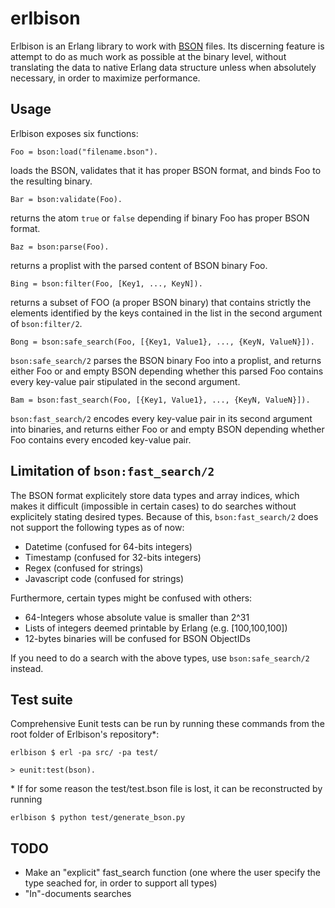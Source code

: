 # erlbison

Erlbison is an Erlang library to work with [BSON](http://bsonspec.org/) files.
Its discerning feature is attempt to do as much work as possible at the
binary level, without translating the data to native Erlang data structure
unless when absolutely necessary, in order to maximize performance.

## Usage

Erlbison exposes six functions:

`Foo = bson:load("filename.bson").`

loads the BSON, validates that it has proper BSON format, and binds Foo to the
resulting binary.

`Bar = bson:validate(Foo).`

returns the atom `true` or `false` depending if binary Foo has proper BSON format.

`Baz = bson:parse(Foo).`

returns a proplist with the parsed content of BSON binary Foo.

`Bing = bson:filter(Foo, [Key1, ..., KeyN]).`

returns a subset of FOO (a proper BSON binary) that contains strictly the elements identified by
the keys contained in the list in the second argument of `bson:filter/2`.

`Bong = bson:safe_search(Foo, [{Key1, Value1}, ..., {KeyN, ValueN}]).`

`bson:safe_search/2` parses the BSON binary Foo into a proplist, and returns either Foo or 
and empty BSON depending whether this parsed Foo contains every key-value pair stipulated in the second
argument.

`Bam = bson:fast_search(Foo, [{Key1, Value1}, ..., {KeyN, ValueN}]).`

`bson:fast_search/2` encodes every key-value pair in its second argument into binaries, and returns either Foo or 
and empty BSON depending whether Foo contains every encoded key-value pair.

## Limitation of `bson:fast_search/2`

The BSON format explicitely store data types and array indices, which makes it difficult (impossible in
certain cases) to do searches without explicitely stating desired types. Because of this, `bson:fast_search/2`
does not support the following types as of now:

* Datetime (confused for 64-bits integers)
* Timestamp (confused for 32-bits integers)
* Regex (confused for strings)
* Javascript code (confused for strings)

Furthermore, certain types might be confused with others:

* 64-Integers whose absolute value is smaller than 2^31
* Lists of integers deemed printable by Erlang (e.g. [100,100,100])
* 12-bytes binaries will be confused for BSON ObjectIDs

If you need to do a search with the above types, use `bson:safe_search/2` instead.

## Test suite

Comprehensive Eunit tests can be run by running these commands from the root folder of Erlbison's repository\*:

`erlbison $ erl -pa src/ -pa test/`

`> eunit:test(bson).`

\* If for some reason the test/test.bson file is lost, it can be reconstructed by running

`erlbison $ python test/generate_bson.py`

## TODO

* Make an "explicit" fast_search function (one where the user specify the type seached for, in order to support all types)
* "In"-documents searches


